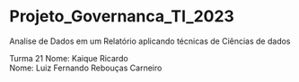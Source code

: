 # Projeto_Governanca_TI_2023
Analise de Dados em um Relatório aplicando técnicas de Ciências de dados


Turma 21 
Nome: Kaique Ricardo  
Nome: Luiz Fernando Rebouças Carneiro 
